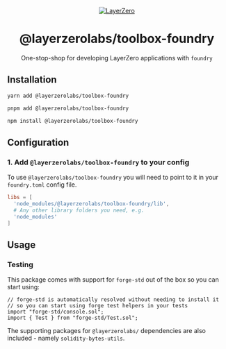 <p align="center">
  <a href="https://layerzero.network">
    <img alt="LayerZero" style="max-width: 500px" src="https://d3a2dpnnrypp5h.cloudfront.net/bridge-app/lz.png"/>
  </a>
</p>

<h1 align="center">@layerzerolabs/toolbox-foundry</h1>

<p align="center">One-stop-shop for developing LayerZero applications with <code>foundry</code></p>

## Installation

```bash
yarn add @layerzerolabs/toolbox-foundry

pnpm add @layerzerolabs/toolbox-foundry

npm install @layerzerolabs/toolbox-foundry
```

## Configuration

### 1. Add `@layerzerolabs/toolbox-foundry` to your config

To use `@layerzerolabs/toolbox-foundry` you will need to point to it in your `foundry.toml` config file.

```toml
libs = [
  'node_modules/@layerzerolabs/toolbox-foundry/lib',
  # Any other library folders you need, e.g.
  'node_modules'
]
```

## Usage

### Testing

This package comes with support for `forge-std` out of the box so you can start using:

```solidity
// forge-std is automatically resolved without needing to install it
// so you can start using forge test helpers in your tests
import "forge-std/console.sol";
import { Test } from "forge-std/Test.sol";
```

The supporting packages for `@layerzerolabs/` dependencies are also included - namely `solidity-bytes-utils`.
